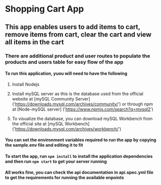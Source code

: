 # Shopping Cart App

## This app enables users to add items to cart, remove items from cart, clear the cart and view all items in the  cart

### There are additional product and user routes to populate the products and users table for easy flow of the app

#### To run this application, yuou will need to have the following

1. Install Nodejs

2. Install mySQL server as this is the database used from the official website at [mySQL Community Server] ('https://downloads.mysql.com/archives/community/') or through npm at [Node-mySQL server] ('https://www.npmjs.com/search?q=mysql2')

3. To visualize the database, you can download mySQL Workbench from the official site at [mySQL Workbench] ('https://downloads.mysql.com/archives/workbench/')

#### You can set the environment variables required to run the app by copying the sample.env file and editing it to fit

#### To start the app, run `npm install` to install the application dependencies and then  run `npm start` to get your server running

#### All works fine, you can check the api documentation in api.spec.yml file to get the requirements for running the available enpoints
